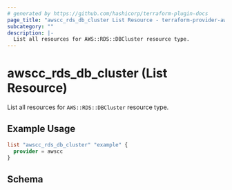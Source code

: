 ```yaml
---
# generated by https://github.com/hashicorp/terraform-plugin-docs
page_title: "awscc_rds_db_cluster List Resource - terraform-provider-awscc"
subcategory: ""
description: |-
  List all resources for AWS::RDS::DBCluster resource type.
---
```


# awscc_rds_db_cluster (List Resource)

List all resources for `AWS::RDS::DBCluster` resource type.

## Example Usage

```terraform
list "awscc_rds_db_cluster" "example" {
  provider = awscc
}
```

<!-- schema generated by tfplugindocs -->
## Schema
